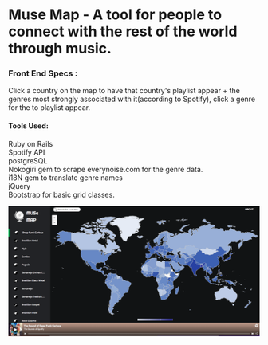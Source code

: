 # Muse Map - A tool for people to connect with the rest of the world through music.

### Front End Specs :
Click a country on the map to have that country's playlist appear + the genres most strongly associated with it(according to Spotify), click a genre for the to playlist appear.

#### Tools Used:

Ruby on Rails  
Spotify API  
postgreSQL  
Nokogiri gem to scrape everynoise.com for the genre data.  
i18N gem to translate genre names  
jQuery  
Bootstrap for basic grid classes.  


![alt text](https://github.com/S-MORA/SpotifyWorldMap/blob/master/screenshot.png)
